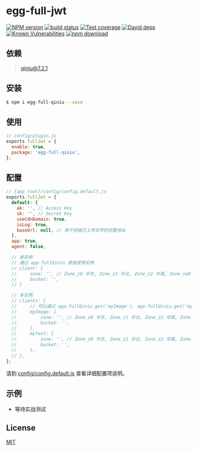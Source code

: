 # egg-full-jwt

[![NPM version][npm-image]][npm-url]
[![build status][travis-image]][travis-url]
[![Test coverage][codecov-image]][codecov-url]
[![David deps][david-image]][david-url]
[![Known Vulnerabilities][snyk-image]][snyk-url]
[![npm download][download-image]][download-url]

[npm-image]: https://img.shields.io/npm/v/egg-full-jwt.svg?style=flat-square
[npm-url]: https://npmjs.org/package/egg-full-jwt
[travis-image]: https://img.shields.io/travis/eggjs/egg-full-jwt.svg?style=flat-square
[travis-url]: https://travis-ci.org/eggjs/egg-full-jwt
[codecov-image]: https://img.shields.io/codecov/c/github/eggjs/egg-full-jwt.svg?style=flat-square
[codecov-url]: https://codecov.io/github/eggjs/egg-full-jwt?branch=master
[david-image]: https://img.shields.io/david/eggjs/egg-full-jwt.svg?style=flat-square
[david-url]: https://david-dm.org/eggjs/egg-full-jwt
[snyk-image]: https://snyk.io/test/npm/egg-full-jwt/badge.svg?style=flat-square
[snyk-url]: https://snyk.io/test/npm/egg-full-jwt
[download-image]: https://img.shields.io/npm/dm/egg-full-jwt.svg?style=flat-square
[download-url]: https://npmjs.org/package/egg-full-jwt

<!--
Description here.
-->

## 依赖

> qiniu@7.2.1

## 安装

```bash
$ npm i egg-full-qiniu --save
```

## 使用

```js
// config/plugin.js
exports.fullJwt = {
  enable: true,
  package: 'egg-full-qiniu',
};
```

## 配置

```js
// {app_root}/config/config.default.js
exports.fullJwt = {
  default: {
    ak: '', // Access Key
    sk: '', // Secret Key
    useCdnDomain: true,
    isLog: true,
    baseUrl: null, // 用于拼接已上传文件的完整地址
  },
  app: true,
  agent: false,

  // 单实例
  // 通过 app.fullQiniu 直接使用实例
  // client: {
  //     zone: '', // Zone_z0 华东, Zone_z1 华北, Zone_z2 华南, Zone_na0 北美
  //     bucket: '',
  // }

  // 多实例
  // clients: {
  //     // 可以通过 app.fullQiniu.get('myImage'), app.fullQiniu.get('myText') 获取实例
  //     myImage: {
  //         zone: '', // Zone_z0 华东, Zone_z1 华北, Zone_z2 华南, Zone_na0 北美
  //         bucket: '',
  //     },
  //     myText: {
  //         zone: '', // Zone_z0 华东, Zone_z1 华北, Zone_z2 华南, Zone_na0 北美
  //         bucket: '',
  //     },
  // },
};
```

请到 [config/config.default.js](config/config.default.js) 查看详细配置项说明。

## 示例

- 等待实战测试

## License

[MIT](LICENSE)
